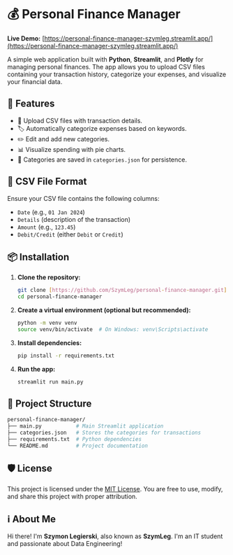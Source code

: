 # 💰 Personal Finance Manager

**Live Demo:** [https://personal-finance-manager-szymleg.streamlit.app/](https://personal-finance-manager-szymleg.streamlit.app/)

A simple web application built with **Python**, **Streamlit**, and **Plotly** for managing personal finances. The app allows you to upload CSV files containing your transaction history, categorize your expenses, and visualize your financial data.

## 🚀 Features

- 📁 Upload CSV files with transaction details.
- 🏷️ Automatically categorize expenses based on keywords.
- ✏️ Edit and add new categories.
- 📊 Visualize spending with pie charts.
- 💾 Categories are saved in `categories.json` for persistence.

## 📝 CSV File Format

Ensure your CSV file contains the following columns:
- `Date` (e.g., `01 Jan 2024`)
- `Details` (description of the transaction)
- `Amount` (e.g., `123.45`)
- `Debit/Credit` (either `Debit` or `Credit`)

## 📦 Installation

1.  **Clone the repository:**
    ```bash
    git clone [https://github.com/SzymLeg/personal-finance-manager.git](https://github.com/SzymLeg/personal-finance-manager.git)
    cd personal-finance-manager
    ```
2.  **Create a virtual environment (optional but recommended):**
    ```bash
    python -m venv venv
    source venv/bin/activate  # On Windows: venv\Scripts\activate
    ```
3.  **Install dependencies:**
    ```bash
    pip install -r requirements.txt
    ```
4.  **Run the app:**
    ```bash
    streamlit run main.py
    ```

## 📂 Project Structure

```bash
personal-finance-manager/
├── main.py           # Main Streamlit application
├── categories.json   # Stores the categories for transactions
├── requirements.txt  # Python dependencies
└── README.md         # Project documentation
```

## 🛡️ License
This project is licensed under the [MIT License](LICENSE). You are free to use, modify, and share this project with proper attribution.

## ℹ️ About Me

Hi there! I'm **Szymon Legierski**, also known as **SzymLeg**. I'm an IT student and passionate about Data Engineering!
